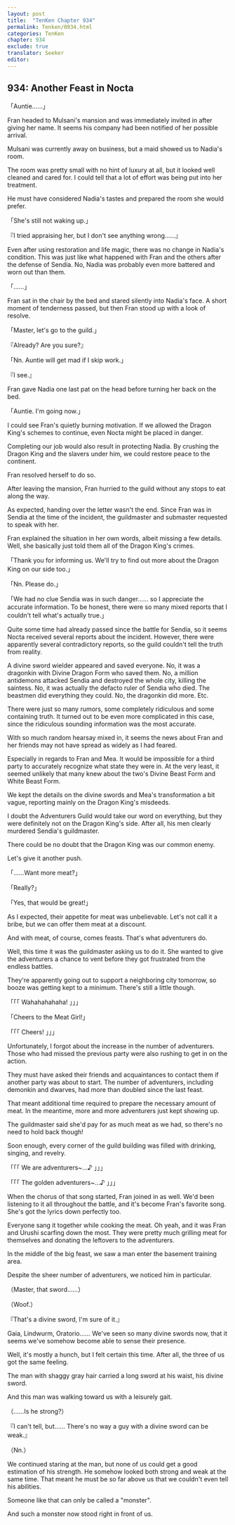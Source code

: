 ```yaml
---
layout: post
title:  "TenKen Chapter 934"
permalink: Tenken/0934.html
categories: TenKen
chapter: 934
exclude: true
translator: Seeker
editor: 
---
```

<h2>934: Another Feast in Nocta</h2>

「Auntie……」

 Fran headed to Mulsani's mansion and was immediately invited in after giving her name. It seems his company had been notified of her possible arrival.

 Mulsani was currently away on business, but a maid showed us to Nadia's room.

 The room was pretty small with no hint of luxury at all, but it looked well cleaned and cared for. I could tell that a lot of effort was being put into her treatment.

 He must have considered Nadia's tastes and prepared the room she would prefer.

「She's still not waking up.」

『I tried appraising her, but I don't see anything wrong……』

 Even after using restoration and life magic, there was no change in Nadia's condition. This was just like what happened with Fran and the others after the defense of Sendia. No, Nadia was probably even more battered and worn out than them.

「……」

 Fran sat in the chair by the bed and stared silently into Nadia's face. A short moment of tenderness passed, but then Fran stood up with a look of resolve.

「Master, let's go to the guild.」

『Already? Are you sure?』

「Nn. Auntie will get mad if I skip work.」

『I see.』

 Fran gave Nadia one last pat on the head before turning her back on the bed.

「Auntie. I'm going now.」

 I could see Fran's quietly burning motivation. If we allowed the Dragon King's schemes to continue, even Nocta might be placed in danger.

 Completing our job would also result in protecting Nadia. By crushing the Dragon King and the slavers under him, we could restore peace to the continent.

 Fran resolved herself to do so.

 After leaving the mansion, Fran hurried to the guild without any stops to eat along the way.

 As expected, handing over the letter wasn't the end. Since Fran was in Sendia at the time of the incident, the guildmaster and submaster requested to speak with her.

 Fran explained the situation in her own words, albeit missing a few details. Well, she basically just told them all of the Dragon King's crimes.

「Thank you for informing us. We'll try to find out more about the Dragon King on our side too.」

「Nn. Please do.」

「We had no clue Sendia was in such danger…… so I appreciate the accurate information. To be honest, there were so many mixed reports that I couldn't tell what's actually true.」

 Quite some time had already passed since the battle for Sendia, so it seems Nocta received several reports about the incident. However, there were apparently several contradictory reports, so the guild couldn't tell the truth from reality.

 A divine sword wielder appeared and saved everyone. No, it was a dragonkin with Divine Dragon Form who saved them. No, a million antidemons attacked Sendia and destroyed the whole city, killing the saintess. No, it was actually the defacto ruler of Sendia who died. The beastmen did everything they could. No, the dragonkin did more. Etc.

 There were just so many rumors, some completely ridiculous and some containing truth. It turned out to be even more complicated in this case, since the ridiculous sounding information was the most accurate.

 With so much random hearsay mixed in, it seems the news about Fran and her friends may not have spread as widely as I had feared.

 Especially in regards to Fran and Mea. It would be impossible for a third party to accurately recognize what state they were in. At the very least, it seemed unlikely that many knew about the two's Divine Beast Form and White Beast Form.

 We kept the details on the divine swords and Mea's transformation a bit vague, reporting mainly on the Dragon King's misdeeds.

 I doubt the Adventurers Guild would take our word on everything, but they were definitely not on the Dragon King's side. After all, his men clearly murdered Sendia's guildmaster.

 There could be no doubt that the Dragon King was our common enemy.

 Let's give it another push.

「……Want more meat?」

「Really?」

「Yes, that would be great!」

 As I expected, their appetite for meat was unbelievable. Let's not call it a bribe, but we can offer them meat at a discount.

 And with meat, of course, comes feasts. That's what adventurers do.

 Well, this time it was the guildmaster asking us to do it. She wanted to give the adventurers a chance to vent before they got frustrated from the endless battles.

 They're apparently going out to support a neighboring city tomorrow, so booze was getting kept to a minimum. There's still a little though.

「「「 Wahahahahaha! 」」」

「Cheers to the Meat Girl!」

「「「 Cheers! 」」」

 Unfortunately, I forgot about the increase in the number of adventurers. Those who had missed the previous party were also rushing to get in on the action.

 They must have asked their friends and acquaintances to contact them if another party was about to start. The number of adventurers, including demonkin and dwarves, had more than doubled since the last feast.

 That meant additional time required to prepare the necessary amount of meat. In the meantime, more and more adventurers just kept showing up.

 The guildmaster said she'd pay for as much meat as we had, so there's no need to hold back though! 

 Soon enough, every corner of the guild building was filled with drinking, singing, and revelry.

「「「 We are adventurers~…♪ 」」」

「「「 The golden adventurers~…♪ 」」」

 When the chorus of that song started, Fran joined in as well. We'd been listening to it all throughout the battle, and it's become Fran's favorite song. She's got the lyrics down perfectly too.

 Everyone sang it together while cooking the meat. Oh yeah, and it was Fran and Urushi scarfing down the most. They were pretty much grilling meat for themselves and donating the leftovers to the adventurers.

 In the middle of the big feast, we saw a man enter the basement training area.

 Despite the sheer number of adventurers, we noticed him in particular.

（Master, that sword……）

（Woof.）

『That's a divine sword, I'm sure of it.』

 Gaia, Lindwurm, Oratorio…… We've seen so many divine swords now, that it seems we've somehow become able to sense their presence.

 Well, it's mostly a hunch, but I felt certain this time. After all, the three of us got the same feeling.

 The man with shaggy gray hair carried a long sword at his waist, his divine sword.

 And this man was walking toward us with a leisurely gait.

（……Is he strong?）

『I can't tell, but…… There's no way a guy with a divine sword can be weak.』

（Nn.）

 We continued staring at the man, but none of us could get a good estimation of his strength. He somehow looked both strong and weak at the same time. That meant he must be so far above us that we couldn't even tell his abilities.

 Someone like that can only be called a "monster".

 And such a monster now stood right in front of us.




